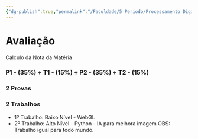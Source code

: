 ```yaml
---
{"dg-publish":true,"permalink":"/Faculdade/5 Periodo/Processamento Digital/aulas/Aula Introdutória/","tags":["PDI"],"created":"2024-03-25T09:43:32.373-03:00"}
---
```


# Avaliação

Calculo da Nota da Matéria 
###	 P1 - (35%)  + T1 - (15%) +  P2 - (35%) +  T2 - (15%)

### 2 Provas 
### 2 Trabalhos 
+ 1º Trabalho:  Baixo Nível - WebGL
+ 2º Trabalho: Alto Nível - Python - IA para melhora imagem
OBS: Trabalho igual para todo mundo.
